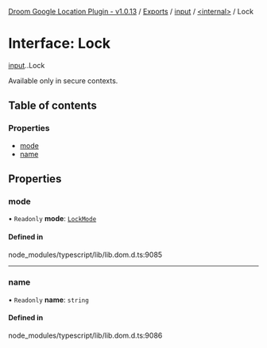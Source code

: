 [Droom Google Location Plugin - v1.0.13](../README.md) / [Exports](../modules.md) / [input](../modules/input.md) / [<internal\>](../modules/input._internal_.md) / Lock

# Interface: Lock

[input](../modules/input.md).[<internal>](../modules/input._internal_.md).Lock

Available only in secure contexts.

## Table of contents

### Properties

- [mode](input._internal_.Lock.md#mode)
- [name](input._internal_.Lock.md#name)

## Properties

### mode

• `Readonly` **mode**: [`LockMode`](../modules/input._internal_.md#lockmode)

#### Defined in

node_modules/typescript/lib/lib.dom.d.ts:9085

___

### name

• `Readonly` **name**: `string`

#### Defined in

node_modules/typescript/lib/lib.dom.d.ts:9086
